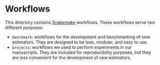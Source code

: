 # Workflows

This directory contains [Snakemake](https://snakemake.readthedocs.io/en/stable/) workflows. These workflows serve two different purposes:

- `benchmark`: workflows for the development and benchmarking of new estimators. They are designed to be lean, modular, and easy to use.
- `projects`: workflows we used to perform experiments in our manuscripts. They are included for reproducibility purposes, but they are less convenient for the development of new estimators.

